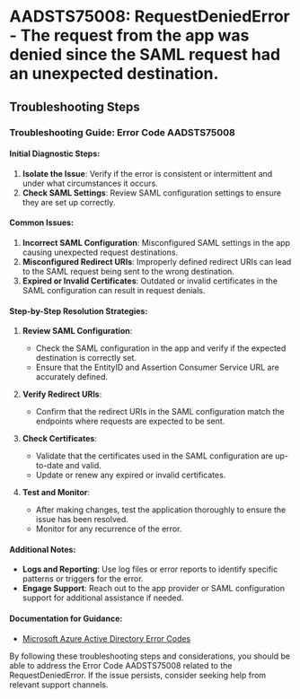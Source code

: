 # AADSTS75008: RequestDeniedError - The request from the app was denied since the SAML request had an unexpected destination.


## Troubleshooting Steps
### Troubleshooting Guide: Error Code AADSTS75008

#### Initial Diagnostic Steps:
1. **Isolate the Issue**: Verify if the error is consistent or intermittent and under what circumstances it occurs.
2. **Check SAML Settings**: Review SAML configuration settings to ensure they are set up correctly.

#### Common Issues:
1. **Incorrect SAML Configuration**: Misconfigured SAML settings in the app causing unexpected request destinations.
2. **Misconfigured Redirect URIs**: Improperly defined redirect URIs can lead to the SAML request being sent to the wrong destination.
3. **Expired or Invalid Certificates**: Outdated or invalid certificates in the SAML configuration can result in request denials.

#### Step-by-Step Resolution Strategies:
1. **Review SAML Configuration**:
   - Check the SAML configuration in the app and verify if the expected destination is correctly set.
   - Ensure that the EntityID and Assertion Consumer Service URL are accurately defined.
  
2. **Verify Redirect URIs**:
   - Confirm that the redirect URIs in the SAML configuration match the endpoints where requests are expected to be sent.

3. **Check Certificates**:
   - Validate that the certificates used in the SAML configuration are up-to-date and valid.
   - Update or renew any expired or invalid certificates.

4. **Test and Monitor**:
   - After making changes, test the application thoroughly to ensure the issue has been resolved.
   - Monitor for any recurrence of the error.

#### Additional Notes:
- **Logs and Reporting**: Use log files or error reports to identify specific patterns or triggers for the error.
- **Engage Support**: Reach out to the app provider or SAML configuration support for additional assistance if needed.

#### Documentation for Guidance:
- [Microsoft Azure Active Directory Error Codes](https://docs.microsoft.com/en-us/azure/active-directory/develop/reference-aadsts-error-codes)

By following these troubleshooting steps and considerations, you should be able to address the Error Code AADSTS75008 related to the RequestDeniedError. If the issue persists, consider seeking help from relevant support channels.